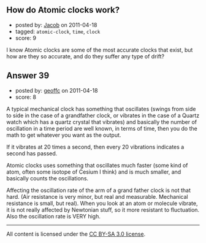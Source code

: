 ## How do Atomic clocks work?

- posted by: [Jacob](https://stackexchange.com/users/-1/28-jacob) on 2011-04-18
- tagged: `atomic-clock`, `time`, `clock`
- score: 9

I know Atomic clocks are some of the most accurate clocks that exist, but how are they so accurate, and do they suffer any type of drift?


## Answer 39

- posted by: [geoffc](https://stackexchange.com/users/-1/34-geoffc) on 2011-04-18
- score: 8

A typical mechanical clock has something that oscillates (swings from side to side in the case of a grandfather clock, or vibrates in the case of a Quartz watch which has a quartz crystal that vibrates) and basically the number of oscillation in a time period are well known, in terms of time, then you do the math to get whatever you want as the output.

If it vibrates at 20 times a second, then every 20 vibrations indicates a second has passed.

Atomic clocks uses something that oscillates much faster (some kind of atom, often some isotope of Cesium I think) and is much smaller, and basically counts the oscillations.

Affecting the oscillation rate of the arm of a grand father clock is not that hard.  (Air resistance is very minor, but real and measurable.  Mechanical resistance is small, but real).  When you look at an atom or molecule vibrate, it is not really affected by Newtonian stuff, so it more resistant to fluctuation.  Also the oscillation rate is VERY high.



---

All content is licensed under the [CC BY-SA 3.0 license](https://creativecommons.org/licenses/by-sa/3.0/).
